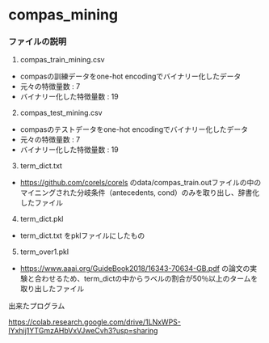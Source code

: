 # compas_mining

### ファイルの説明
1. compas_train_mining.csv
- compasの訓練データをone-hot encodingでバイナリー化したデータ
 - 元々の特徴量数 : 7
 - バイナリー化した特徴量数 : 19
2. compas_test_mining.csv
- compasのテストデータをone-hot encodingでバイナリー化したデータ
 - 元々の特徴量数 : 7
 - バイナリー化した特徴量数 : 19
3. term_dict.txt
- https://github.com/corels/corels のdata/compas_train.outファイルの中のマイニングされた分岐条件（antecedents, cond）のみを取り出し、辞書化したファイル

4. term_dict.pkl
- term_dict.txt をpklファイルにしたもの

5. term_over1.pkl
- https://www.aaai.org/GuideBook2018/16343-70634-GB.pdf の論文の実験と合わせるため、term_dictの中からラベルの割合が50％以上のタームを取り出したファイル


出来たプログラム

https://colab.research.google.com/drive/1LNxWPS-lYxhij1YTGmzAHbVxVJweCvh3?usp=sharing 
